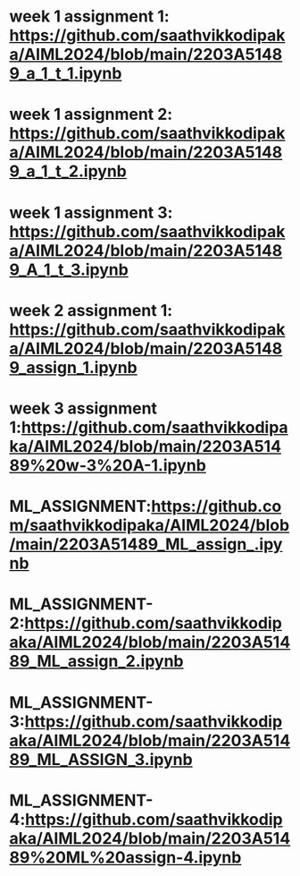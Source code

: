 # week 1 assignment 1: https://github.com/saathvikkodipaka/AIML2024/blob/main/2203A51489_a_1_t_1.ipynb
# week 1 assignment 2: https://github.com/saathvikkodipaka/AIML2024/blob/main/2203A51489_a_1_t_2.ipynb
# week 1 assignment 3: https://github.com/saathvikkodipaka/AIML2024/blob/main/2203A51489_A_1_t_3.ipynb
# week 2 assignment 1: https://github.com/saathvikkodipaka/AIML2024/blob/main/2203A51489_assign_1.ipynb
# week 3 assignment 1:https://github.com/saathvikkodipaka/AIML2024/blob/main/2203A51489%20w-3%20A-1.ipynb
# ML_ASSIGNMENT:https://github.com/saathvikkodipaka/AIML2024/blob/main/2203A51489_ML_assign_.ipynb
# ML_ASSIGNMENT-2:https://github.com/saathvikkodipaka/AIML2024/blob/main/2203A51489_ML_assign_2.ipynb
# ML_ASSIGNMENT-3:https://github.com/saathvikkodipaka/AIML2024/blob/main/2203A51489_ML_ASSIGN_3.ipynb
# ML_ASSIGNMENT-4:https://github.com/saathvikkodipaka/AIML2024/blob/main/2203A51489%20ML%20assign-4.ipynb
